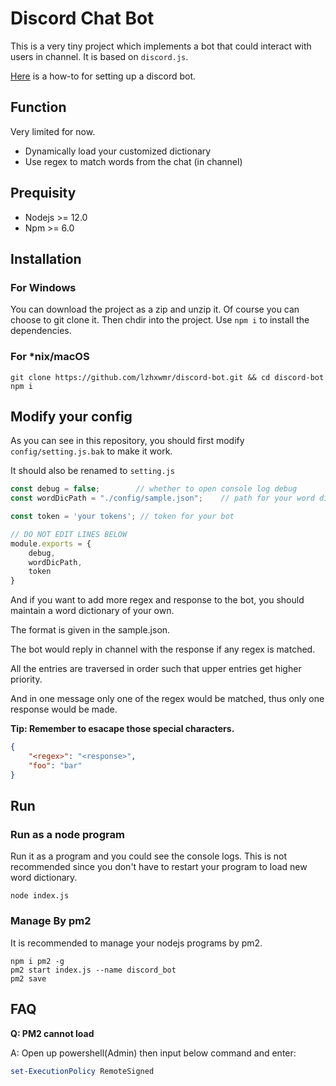 # Discord Chat Bot

This is a very tiny project which implements a bot that could interact with users in channel.
It is based on `discord.js`.

[Here](https://discordpy.readthedocs.io/en/latest/discord.html) is a how-to for setting up a discord bot.

## Function

Very limited for now.
* Dynamically load your customized dictionary
* Use regex to match words from the chat (in channel)

## Prequisity

* Nodejs >= 12.0
* Npm >= 6.0

## Installation

### For Windows
You can download the project as a zip and unzip it. Of course you can choose to git clone it.
Then chdir into the project. Use `npm i` to install the dependencies.

### For *nix/macOS

```shell
git clone https://github.com/lzhxwmr/discord-bot.git && cd discord-bot
npm i
```
## Modify your config
As you can see in this repository, you should first modify `config/setting.js.bak` to make it work.

It should also be renamed to `setting.js`

```javascript
const debug = false;        // whether to open console log debug
const wordDicPath = "./config/sample.json";    // path for your word dictionary

const token = 'your tokens'; // token for your bot

// DO NOT EDIT LINES BELOW
module.exports = {
    debug,
    wordDicPath,
    token
}
```

And if you want to add more regex and response to the bot, you should maintain a word dictionary of your own.

The format is given in the sample.json.

The bot would reply in channel with the response if any regex is matched.

All the entries are traversed in order such that upper entries get higher priority.

And in one message only one of the regex would be matched, thus only one response would be made.

**Tip: Remember to esacape those special characters.**

```json
{
    "<regex>": "<response>",
    "foo": "bar"
}
```
## Run

### Run as a node program

Run it as a program and you could see the console logs.
This is not recommended since you don't have to restart your program to load new word dictionary.
```shell
node index.js
```

### Manage By pm2

It is recommended to manage your nodejs programs by pm2.

```shell
npm i pm2 -g
pm2 start index.js --name discord_bot
pm2 save
```

## FAQ

**Q: PM2 cannot load**

A: Open up powershell(Admin) then input below command and enter:
```powershell
set-ExecutionPolicy RemoteSigned
```